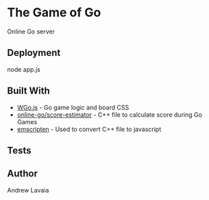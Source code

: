 # The Game of Go

Online Go server

## Deployment

node app.js


## Built With

* [WGo.js](http://wgo.waltheri.net/tutorials/board) - Go game logic and board CSS
* [online-go/score-estimator](https://github.com/online-go/score-estimator) - C++ file to calculate score during Go Games
* [emscripten](https://github.com/kripken/emscripten) - Used to convert C++ file to javascript

## Tests


## Author

Andrew Lavaia
